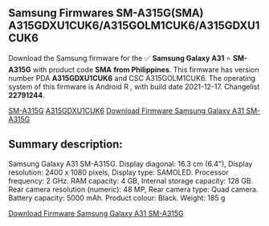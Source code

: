 <h2>Samsung Firmwares SM-A315G(SMA) A315GDXU1CUK6/A315GOLM1CUK6/A315GDXU1CUK6</h2>
Download the Samsung firmware for the ✅ <strong>Samsung Galaxy A31 </strong> ⭐ <strong>SM-A315G</strong> with product code <strong>SMA</strong> <strong> from Philippines</strong>. This firmware has version number PDA <strong>A315GDXU1CUK6</strong> and CSC A315GOLM1CUK6. The operating system of this firmware is Android R , with build date 2021-12-17. Changelist <strong>22791244</strong>.


[SM-A315G](https://samfirm.shop/samsung/model/SM-A315G)
[A315GDXU1CUK6](https://samfirm.shop/samsung/pda/A315GDXU1CUK6)
[Download Firmware Samsung Galaxy A31 SM-A315G](https://samfirm.shop/samsung/firmware/483213)
<h2>Summary description:</h2>
<p>Samsung Galaxy A31 SM-A315G. Display diagonal: 16.3 cm (6.4"), Display resolution: 2400 x 1080 pixels, Display type: SAMOLED. Processor frequency: 2 GHz. RAM capacity: 4 GB, Internal storage capacity: 128 GB. Rear camera resolution (numeric): 48 MP, Rear camera type: Quad camera. Battery capacity: 5000 mAh. Product colour: Black. Weight: 185 g</p>


[Download Firmware Samsung Galaxy A31 SM-A315G](https://samfirm.shop/samsung/firmware/483213)
